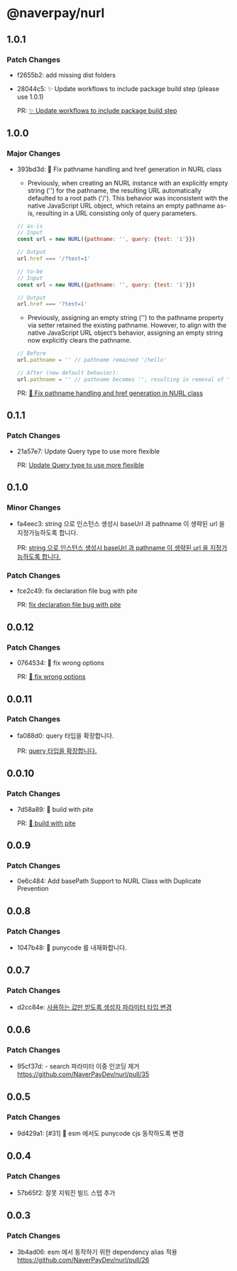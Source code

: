 # @naverpay/nurl

## 1.0.1

### Patch Changes

-   f2655b2: add missing dist folders
-   28044c5: ✨ Update workflows to include package build step (please use 1.0.1)

    PR: [✨ Update workflows to include package build step](https://github.com/NaverPayDev/nurl/pull/67)

## 1.0.0

### Major Changes

-   393bd3d: 🔧 Fix pathname handling and href generation in NURL class

    -   Previously, when creating an NURL instance with an explicitly empty string ('') for the pathname, the resulting URL automatically defaulted to a root path ('/'). This behavior was inconsistent with the native JavaScript URL object, which retains an empty pathname as-is, resulting in a URL consisting only of query parameters.

    ```javascript
    // as-is
    // Input
    const url = new NURL({pathname: '', query: {test: '1'}})

    // Output
    url.href === '/?test=1'

    // to-be
    // Input
    const url = new NURL({pathname: '', query: {test: '1'}})

    // Output
    url.href === '?test=1'
    ```

    -   Previously, assigning an empty string ('') to the pathname property via setter retained the existing pathname. However, to align with the native JavaScript URL object’s behavior, assigning an empty string now explicitly clears the pathname.

    ```javascript
    // Before
    url.pathname = '' // pathname remained '/hello'

    // After (new default behavior):
    url.pathname = '' // pathname becomes '', resulting in removal of '/hello'
    ```

    PR: [🔧 Fix pathname handling and href generation in NURL class](https://github.com/NaverPayDev/nurl/pull/65)

## 0.1.1

### Patch Changes

-   21a57e7: Update Query type to use more flexible

    PR: [Update Query type to use more flexible](https://github.com/NaverPayDev/nurl/pull/60)

## 0.1.0

### Minor Changes

-   fa4eec3: string 으로 인스턴스 생성시 baseUrl 과 pathname 이 생략된 url 을 지정가능하도록 합니다.

    PR: [string 으로 인스턴스 생성시 baseUrl 과 pathname 이 생략된 url 을 지정가능하도록 합니다.](https://github.com/NaverPayDev/nurl/pull/55)

### Patch Changes

-   fce2c49: fix declaration file bug with pite

    PR: [fix declaration file bug with pite](https://github.com/NaverPayDev/nurl/pull/59)

## 0.0.12

### Patch Changes

-   0764534: 🐛 fix wrong options

    PR: [🐛 fix wrong options](https://github.com/NaverPayDev/nurl/pull/52)

## 0.0.11

### Patch Changes

-   fa088d0: query 타입을 확장합니다.

    PR: [query 타입을 확장합니다.](https://github.com/NaverPayDev/nurl/pull/50)

## 0.0.10

### Patch Changes

-   7d58a89: 🔧 build with pite

    PR: [🔧 build with pite](https://github.com/NaverPayDev/nurl/pull/48)

## 0.0.9

### Patch Changes

-   0e6c484: Add basePath Support to NURL Class with Duplicate Prevention

## 0.0.8

### Patch Changes

-   1047b48: 🚚 punycode 를 내재화합니다.

## 0.0.7

### Patch Changes

-   d2cc84e: [사용하는 값만 받도록 생성자 파라미터 타입 변경](https://github.com/NaverPayDev/nurl/pull/37)

## 0.0.6

### Patch Changes

-   95cf37d: - search 파라미터 이중 인코딩 제거 https://github.com/NaverPayDev/nurl/pull/35

## 0.0.5

### Patch Changes

-   9d429a1: [#31] 💩 esm 에서도 punycode cjs 동작하도록 변경

## 0.0.4

### Patch Changes

-   57b65f2: 잘못 지워진 빌드 스텝 추가

## 0.0.3

### Patch Changes

-   3b4ad06: esm 에서 동작하기 위한 dependency alias 적용 https://github.com/NaverPayDev/nurl/pull/26
